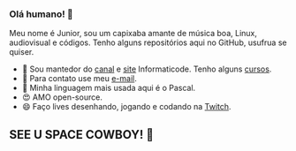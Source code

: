 ### Olá humano! 👋 
Meu nome é Junior, sou um capixaba amante de música boa, Linux, audiovisual e códigos. 
Tenho alguns repositórios aqui no GitHub, usufrua se quiser. 
- 🔭 Sou mantedor do [canal](https://www.youtube.com/informaticode) e [site](https://www.informaticode.com.br/) Informaticode. Tenho alguns [cursos](https://informaticode.store/). 
- 💬 Para contato use meu [e-mail](mailto:informaticode@gmail.com).
- :tiger: Minha linguagem mais usada aqui é o Pascal.  
- 😍 AMO open-source. 
- 😄 Faço lives desenhando, jogando e codando na [Twitch](https://www.twitch.tv/oisouojunior). 
## SEE U SPACE COWBOY! 👋  
